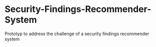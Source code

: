 # Security-Findings-Recommender-System
Prototyp to address the challenge of a security findings recommender system
